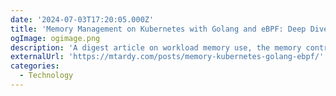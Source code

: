 ```yaml
---
date: '2024-07-03T17:20:05.000Z'
title: 'Memory Management on Kubernetes with Golang and eBPF: Deep Dive'
ogImage: ogimage.png
description: 'A digest article on workload memory use, the memory control group, the OOM killer, and their relation with applications running on Kubernetes using Go and eBPF'
externalUrl: 'https://mtardy.com/posts/memory-kubernetes-golang-ebpf/'
categories:
  - Technology
---
```

